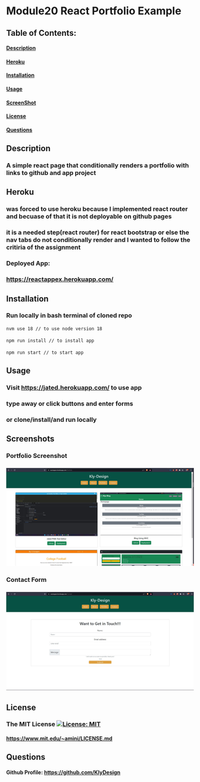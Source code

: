 # **Module20 React Portfolio Example**


## Table of Contents: 
#### [Description](#description)
#### [Heroku](#heroku)
#### [Installation](#installation)
#### [Usage](#usage)
#### [ScreenShot](#screenshot)
#### [License](#license)
#### [Questions](#questions) 

## Description
### A simple react page that conditionally renders a portfolio with links to github and app project

## Heroku
### was forced to use heroku because I implemented react router and becuase of that it is not deployable on github pages
### it is a needed step(react router) for react bootstrap or else the nav tabs do not conditionally render and I wanted to follow the critiria of the assignment
### Deployed App: 
### https://reactappex.herokuapp.com/

## Installation
### Run locally in bash terminal of cloned repo
```
nvm use 18 // to use node version 18

npm run install // to install app

npm run start // to start app
```

## Usage

### Visit https://jated.herokuapp.com/ to use app
### type away or click buttons and enter forms 
### or clone/install/and run locally 

## Screenshots
### Portfolio Screenshot
### ![Portfolio](/assets/portfolio.jpg "Screenshot")
### Contact Form
### ![Contact](/assets/contact.jpg "Screenshot")

## License
### The MIT License  [![License: MIT](https://img.shields.io/badge/License-MIT-blue.svg)](https://opensource.org/licenses/MIT) 
#### https://www.mit.edu/~amini/LICENSE.md


## Questions
#### Github Profile: https://github.com/KlyDesign
